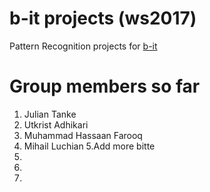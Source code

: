 # b-it projects (ws2017)
Pattern Recognition projects for [b-it](http://www.b-it-center.de/)

# Group members so far
1. Julian Tanke
2. Utkrist Adhikari
3. Muhammad Hassaan Farooq
4. Mihail Luchian
5.Add more bitte
6.
7.
8.
